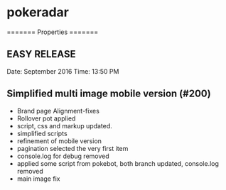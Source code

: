 # pokeradar


======= Properties =======


## EASY RELEASE 

Date: September 2016
Time: 13:50 PM

## Simplified multi image mobile version (#200)
* Brand page Alignment-fixes
* Rollover pot applied
* script, css and markup updated. 
* simplified scripts
* refinement of mobile version
* pagination selected the very first item
* console.log for debug removed
* applied some script from pokebot, both branch updated, console.log removed
* main image fix
